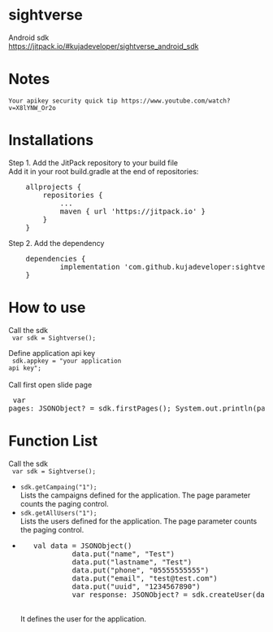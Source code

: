 # sightverse

Android sdk<br>
https://jitpack.io/#kujadeveloper/sightverse_android_sdk


# Notes
	Your apikey security quick tip https://www.youtube.com/watch?v=X8lYNW_Or2o

# Installations
    
Step 1. Add the JitPack repository to your build file <br />
Add it in your root build.gradle at the end of repositories:<br />

<pre>
	allprojects {
		repositories {
			...
			maven { url 'https://jitpack.io' }
		}
	}
</pre>

Step 2. Add the dependency<br>
<pre>
	dependencies {
	        implementation 'com.github.kujadeveloper:sightverse_android_sdk:Tag'
	}
</pre>


# How to use

Call the sdk<br>
	<code>
		var sdk = Sightverse();
	</code>
	
Define application api key<br>
	<code>
		sdk.appkey = "your application api key";
	</code>
<br><br>
Call first open slide page<br>
	<pre>
        var pages: JSONObject? = sdk.firstPages();
        System.out.println(pages);
	</pre>

# Function List

Call the sdk<br>
	<code>
		var sdk = Sightverse();
	</code>

<ul>
	<li>
		<code>sdk.getCampaing("1");</code><br>
		Lists the campaigns defined for the application.
		The page parameter counts the paging control.
	</li>
	<li>
		<code>sdk.getAllUsers("1");</code><br>
		Lists the users defined for the application.
		The page parameter counts the paging control.
	</li>
	<li>
		<pre>	val data = JSONObject()
			data.put("name", "Test")
			data.put("lastname", "Test")
			data.put("phone", "05555555555")
			data.put("email", "test@test.com")
			data.put("uuid", "1234567890")
			var response: JSONObject? = sdk.createUser(data);</pre><br>
		It defines the user for the application.
	</li>
</ul>


